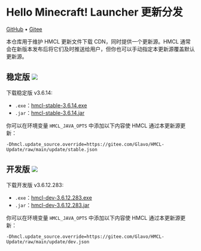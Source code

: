 # Hello Minecraft! Launcher 更新分发

[GitHub](https://github.com/HMCL-dev/HMCL-Update) • [Gitee](https://gitee.com/Glavo/HMCL-Update)

本仓库用于维护 HMCL 更新文件下载 CDN，同时提供一个更新源。HMCL 通常会在新版本发布后将它们及时推送给用户，但你也可以手动指定本更新源覆盖默认更新源。


## 稳定版 [![](https://img.shields.io/maven-central/v/org.glavo.hmcl/hmcl-stable?label=稳定版)](https://search.maven.org/artifact/org.glavo.hmcl/hmcl-stable/3.6.14/pom)

下载稳定版 v3.6.14:

* `.exe`：[hmcl-stable-3.6.14.exe](https://mirrors.cloud.tencent.com/nexus/repository/maven-public/org/glavo/hmcl/hmcl-stable/3.6.14/hmcl-stable-3.6.14.exe)
* `.jar`：[hmcl-stable-3.6.14.jar](https://mirrors.cloud.tencent.com/nexus/repository/maven-public/org/glavo/hmcl/hmcl-stable/3.6.14/hmcl-stable-3.6.14.jar)

你可以在环境变量 `HMCL_JAVA_OPTS` 中添加以下内容使 HMCL 通过本更新源更新：

```
-Dhmcl.update_source.override=https://gitee.com/Glavo/HMCL-Update/raw/main/update/stable.json
```

## 开发版 [![](https://img.shields.io/maven-central/v/org.glavo.hmcl/hmcl-dev?label=开发版)](https://search.maven.org/artifact/org.glavo.hmcl/hmcl-dev/3.6.12.283/pom)

下载开发版 v3.6.12.283:

* `.exe`：[hmcl-dev-3.6.12.283.exe](https://mirrors.cloud.tencent.com/nexus/repository/maven-public/org/glavo/hmcl/hmcl-dev/3.6.12.283/hmcl-dev-3.6.12.283.exe)
* `.jar`：[hmcl-dev-3.6.12.283.jar](https://mirrors.cloud.tencent.com/nexus/repository/maven-public/org/glavo/hmcl/hmcl-dev/3.6.12.283/hmcl-dev-3.6.12.283.jar)

你可以在环境变量 `HMCL_JAVA_OPTS` 中添加以下内容使 HMCL 通过本更新源更新：

```
-Dhmcl.update_source.override=https://gitee.com/Glavo/HMCL-Update/raw/main/update/dev.json
```

